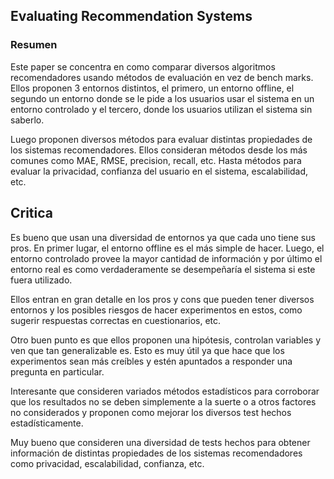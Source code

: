 ## Evaluating Recommendation Systems

### Resumen

Este paper se concentra en como comparar diversos algoritmos recomendadores usando métodos de evaluación en vez de bench marks. Ellos proponen 3 entornos distintos, el primero, un entorno offline, el segundo un entorno donde se le pide a los usuarios usar el sistema en un entorno controlado y el tercero, donde los usuarios utilizan el sistema sin saberlo.

Luego proponen diversos métodos para evaluar distintas propiedades de los sistemas recomendadores. Ellos consideran métodos desde los más comunes como MAE, RMSE, precision, recall, etc. Hasta métodos para evaluar la privacidad, confianza del usuario en el sistema, escalabilidad, etc.

## Critica

Es bueno que usan una diversidad de entornos ya que cada uno tiene sus pros. En primer lugar, el entorno offline es el más simple de hacer. Luego, el entorno controlado provee la mayor cantidad de información y por último el entorno real es como verdaderamente se desempeñaría el sistema si este fuera utilizado.

Ellos entran en gran detalle en los pros y cons que pueden tener diversos entornos y los posibles riesgos de hacer experimentos en estos, como sugerir respuestas correctas en cuestionarios, etc.

Otro buen punto es que ellos proponen una hipótesis, controlan variables y ven que tan generalizable es. Esto es muy útil ya que hace que los experimentos sean más creíbles y estén apuntados a responder una pregunta en particular.

Interesante que consideren variados métodos estadísticos para corroborar que los resultados no se deben simplemente a la suerte o a otros factores no considerados y proponen como mejorar los diversos test hechos estadísticamente.

Muy bueno que consideren una diversidad de tests hechos para obtener información de distintas propiedades de los sistemas recomendadores como privacidad, escalabilidad, confianza, etc.
